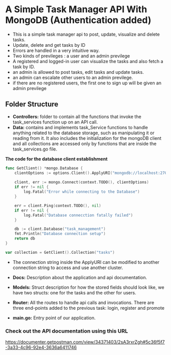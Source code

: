 # A Simple Task Manager API With MongoDB (Authentication added)

* This is a simple task manager api to post, update, visualize and delete tasks. 
* Update, delete and get tasks by ID
* Errors are handled in a very intuitive way.
* Two kinds of previleges : a user and an admin previlege
* A registered and logged-in user can visualize the tasks and also fetch a task by ID.
* an admin is allowed to post tasks, edit tasks and update tasks.
* an admin can escalate other users to an admin previlege.
* if there are no registered users, the first one to sign up will be given an admin previlege

## Folder Structure

* **Controllers:** folder to contain all the functions that invoke the task_services function up on an API call.
* **Data:** contains and implements task_Service functions to handle anything related to the database storage, such as manipulating it or reading from it. It also includes the initialization for the mongoDB client and all collections are accessed only by functions that are inside the task_services.go file.

**The code for the database client establishment**
```go
func GetClient() *mongo.Database {
	clientOptions := options.Client().ApplyURI("mongodb://localhost:27017")
	
	client, err := mongo.Connect(context.TODO(), clientOptions)
	if err != nil {
		log.Fatal("Error while connecting to the Database")
	}

	err = client.Ping(context.TODO(), nil)
	if err != nil {
		log.Fatal("Database connecction fatally failed")
	}

	db := client.Database("task_management")
	fmt.Println("Database connection setup")
	return db
}

var collection = GetClient().Collection("tasks")
```

* The connection string inside the ApplyURI can be modified to another connection string to access and use another cluster.

* **Docs:** Description about the application and api documentation.
* **Models:** Struct description for how the stored fields should look like, we have two structs: one for the tasks and the other for users.
* **Router:** All the routes to handle api calls and invocations. There are three end-points added to the previous task: login, register and promote
* **main.go:** Entry point of our application.

### Check out the API documentation using this URL

https://documenter.getpostman.com/view/34371403/2sA3rxrZgh#5c36f5f7-3a33-4c96-92e4-3636a6411746